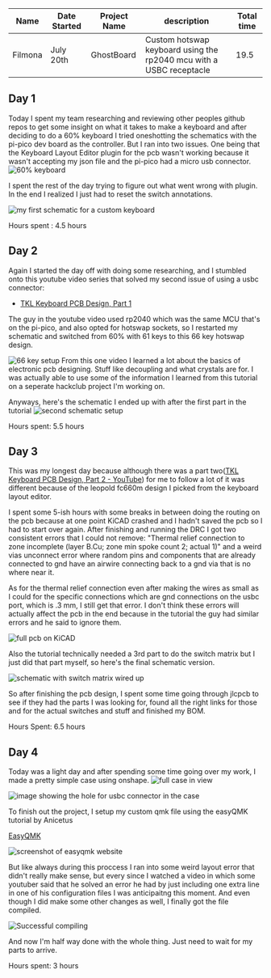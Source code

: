 
| Name | Date Started | Project Name | description | Total time |
|----------|----------|----------|----------|----------|
| Filmona  | July 20th| GhostBoard| Custom hotswap keyboard using the rp2040 mcu with a USBC receptacle         |   19.5       |


## Day 1  
Today I spent my team researching and reviewing other peoples github repos to get some insight on what it takes to make a keyboard and after deciding to do a 60% keyboard I tried oneshotting the schematics with the pi-pico dev board as the controller. But I ran into two issues. One being that the Keyboard Layout Editor plugin for the pcb wasn't working because it wasn't accepting my json file and the pi-pico had a micro usb connector.
 ![60% keyboard](images/Keyboardlayoutv1.png)

I spent the rest of the day trying to figure out what went wrong with plugin. In the end I realized I just had to reset the switch annotations. 

 ![my first schematic for a custom keyboard](images\pi-pico_schematic.png)

Hours spent : 4.5 hours

## Day 2  

Again I started the day off with doing some researching, and I stumbled onto this youtube video series that solved my second issue of using a usbc connector:  
- [TKL Keyboard PCB Design, Part 1](https://www.youtube.com/watch?v=6Z49bynRqj8)

The guy in the youtube video used rp2040 which was the same MCU that's on the pi-pico, and also opted for hotswap sockets, so I restarted my schematic and switched from 60% with 61 keys to this 66 key hotswap design.

![66 key setup](images/leopoldfc660m_layout.png)
From this one video I learned a lot about the basics of electronic pcb designing. Stuff like decoupling and what crystals are for. I was actually able to use some of the information I learned from this tutorial on a seperate hackclub project I'm working on.  


Anyways, here's the schematic I ended up with after the first part in the tutorial
![second schematic setup](images/first_schematic.png)

Hours spent: 5.5 hours

## Day 3  
This was my longest day because although there was a part two([TKL Keyboard PCB Design, Part 2 - YouTube](https://www.youtube.com/watch?v=YsHCpA9_U6s)) for me to follow a lot of it was different because of the leopold fc660m design I picked from the keyboard layout editor. 

I spent some 5-ish hours with some breaks in between doing the routing on the pcb because at one point KiCAD crashed and I hadn't saved the pcb so I had to start over again. After finishing and running the DRC I got two consistent errors that I could not remove: "Thermal relief connection to zone incomplete (layer B.Cu; zone min spoke count 2; actual 1)" and a weird vias unconnect error where random pins and components that are already connected to gnd have an airwire connecting back to a gnd via that is no where near it. 

As for the thermal relief connection even after making the wires as small as I could for the specific connections which are gnd connections on the usbc port, which is .3 mm, I still get that error. I don't think these errors will actually affect the pcb in the end because in the tutorial the guy had similar errors and he said to ignore them. 

![full pcb on KiCAD](images/pcb.png)

Also the tutorial technically needed a 3rd part to do the switch matrix but I just did that part myself, so here's the final schematic version. 

![schematic with switch matrix wired up](images/final_schematic.png)


So after finishing the pcb design, I spent some time going through jlcpcb to see if they had the parts I was looking for, found all the right links for those and for the actual switches and stuff and finished my BOM.

Hours Spent: 6.5 hours


## Day 4  
Today was a light day and after spending some time going over my work, I made a pretty simple case using onshape. 
![full case in view](images/full_angle_cad.png)

![image showing the hole for usbc connector in the case](images/angle_usbc_cad.png)

To finish out the project, I setup my custom qmk file using the easyQMK tutorial by Anicetus

[EasyQMK](https://easyqmk.anicetus.dev/)

![screenshot of easyqmk website](images/easyQMK.png)

But like always during this proccess I ran into some weird layout error that didn't really make sense, but every since I watched a video in which some youtuber said that he solved an error he had by just including one extra line in one of his configuration files I was anticipaitng this moment. And even though I did make some other changes as well, I finally got the file compiled. 


![Successful compiling](images/nice_qmk.png)

And now I'm half way done with the whole thing. Just need to wait for my parts to arrive.

Hours spent: 3 hours